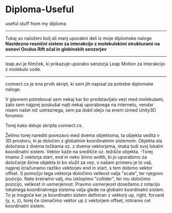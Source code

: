 # Diploma-Useful
useful stuff from my diploma

<hr>
Tukaj so naloženi bolj ali manj uporabni deli iz moje diplomske naloge <b>Navidezno resnični sistem za interakcijo z molekulskimi strukturami na osnovi Oculus Rift očal in globinskih senzorjev</b>
<hr>
leap.avi je filmček, ki prikazuje uporabo senzorja Leap Motion za interakcijo z molekulo vode.
<hr>
connect.cs je ena prvih skript, ki sem jih napisal za potrebe diplomske naloge.

V glavnem potreboval sem nekaj kar bo predstavljalo vezi med molekulami, zato sem najprej poskušal najti nekaj uporabnega na internetu, vendar nisem našel nič ustreznega, sem pa dobil idejo na enem izmed Unity3D forumov.

Torej kako deluje skripta connect.cs.

Želimo torej narediti povezavo med dvema objektoma, ta objekta sedita v 3D prostoru, ki je določen z globalnim koordinatnim sistemom. Objekta sta določena z dvema točkama oz. z dvema vektorjema, imata tudi svoj lokalni koordinatni sistem. Vektor kaže na središče oz. težišče objekta.
-Torej imamo 2 vektorja start, end in neko širino width, ki jo uporabimo za določanje širine objekta ki bo služil za vez, v našem primeru je to valj.
najprej izračunamo razliko vektorjev end in start, s tem dobimo vektor offset. S pomočjo tega vektorja določimo velikost valja "scale", ter njegovo pozicijo.
Nato kreiramo valj, mu izklopimo "collider", ter mu določimo pozicijo, velikost in usmerjenost. Pravino usmerjeost dosežemo z rotacijo lokalnega koordinatnega sistema valja glede na globalni koordinatni sistem. To je mogoče ker je koordinatni sistem definiran z vektorji up, right, forvard (y, x, z), torej če izenačimo vektor up z vektorjem offset, rotiramo cel koordinatni sistem.

